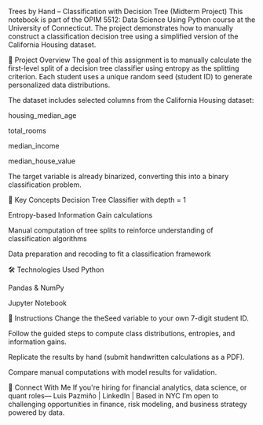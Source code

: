 Trees by Hand – Classification with Decision Tree (Midterm Project)
This notebook is part of the OPIM 5512: Data Science Using Python course at the University of Connecticut. The project demonstrates how to manually construct a classification decision tree using a simplified version of the California Housing dataset.

📘 Project Overview
The goal of this assignment is to manually calculate the first-level split of a decision tree classifier using entropy as the splitting criterion. Each student uses a unique random seed (student ID) to generate personalized data distributions.

The dataset includes selected columns from the California Housing dataset:

housing_median_age

total_rooms

median_income

median_house_value

The target variable is already binarized, converting this into a binary classification problem.

🔧 Key Concepts
Decision Tree Classifier with depth = 1

Entropy-based Information Gain calculations

Manual computation of tree splits to reinforce understanding of classification algorithms

Data preparation and recoding to fit a classification framework

🛠️ Technologies Used
Python

Pandas & NumPy

Jupyter Notebook

📂 Instructions
Change the theSeed variable to your own 7-digit student ID.

Follow the guided steps to compute class distributions, entropies, and information gains.

Replicate the results by hand (submit handwritten calculations as a PDF).

Compare manual computations with model results for validation.

🔗 Connect With Me
If you're hiring for financial analytics, data science, or quant roles—
Luis Pazmiño | LinkedIn | Based in NYC
I’m open to challenging opportunities in finance, risk modeling, and business strategy powered by data.
